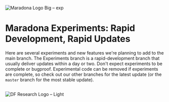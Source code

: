![Maradona Logo Big – exp](https://github.com/user-attachments/assets/cc7958a8-d5e7-4f44-a0b1-4e6ba4e1db9f)

# Maradona Experiments: Rapid Development, Rapid Updates

Here are several experiments and new features we're planning to add to the main branch. The Experiments branch is a rapid-development branch that usually deliver updates within a day or two. Don't expect experiments to be complete or bugproof. Experimental code can be removed if experiments are complete, so check out our other branches for the latest update (or the `master` branch for the most stable update). 

## 
![DF Research Logo – Light](https://github.com/user-attachments/assets/4b31ed76-920b-4e30-bad8-ce4bea106a65)
